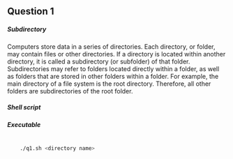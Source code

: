 
## Question 1


##### Subdirectory
Computers store data in a series of directories. Each directory, or folder, may contain files or other directories. If a directory is located within another directory, it is called a subdirectory (or subfolder) of that folder. Subdirectories may refer to folders located directly within a folder, as well as folders that are stored in other folders within a folder. For example, the main directory of a file system is the root directory. Therefore, all other folders are subdirectories of the root folder.

##### Shell script


##### Executable
``` bash
    
    ./q1.sh <directory name>

```



